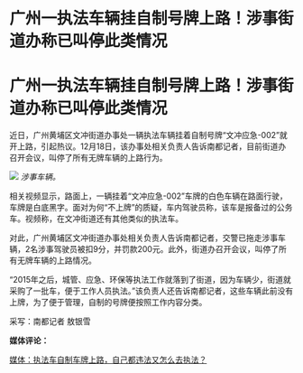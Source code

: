 # 广州一执法车辆挂自制号牌上路！涉事街道办称已叫停此类情况

# 广州一执法车辆挂自制号牌上路！涉事街道办称已叫停此类情况

近日，广州黄埔区文冲街道办事处一辆执法车辆挂着自制号牌“文冲应急-002”就开上路，引起热议。12月18日，该办事处相关负责人告诉南都记者，目前街道办召开会议，叫停了所有无牌车辆的上路行为。

![](https://inews.gtimg.com/om_bt/ODWQPcinUEJ0rskBmmQdCtcUjSxnt0ZIw__WKmpKUm-4YAA/1000)
_涉事车辆。_

相关视频显示，路面上，一辆挂着“文冲应急-002”车牌的白色车辆在路面行驶，车牌是白底黑字。面对为何“不上牌”的质疑，车内驾驶员称，该车是报备过的公务车。视频称，在文冲街道还有其他类似的执法车。

对此，广州黄埔区文冲街道办事处相关负责人告诉南都记者，交警已拖走涉事车辆，2名涉事驾驶员被扣9分，并罚款200元。此外，街道办召开会议，叫停了所有无牌车辆的上路情况。

“2015年之后，城管、应急、环保等执法工作就落到了街道，因为车辆少，街道就采购了一批车，便于工作人员执法。”该负责人还告诉南都记者，这些车辆此前没有上牌，为了便于管理，自制的号牌便按照工作内容分类。

采写：南都记者 敖银雪

**媒体评论：**

[媒体：执法车自制车牌上路，自己都违法又怎么去执法？](https://news.qq.com/rain/a/20231215A061OS00)

